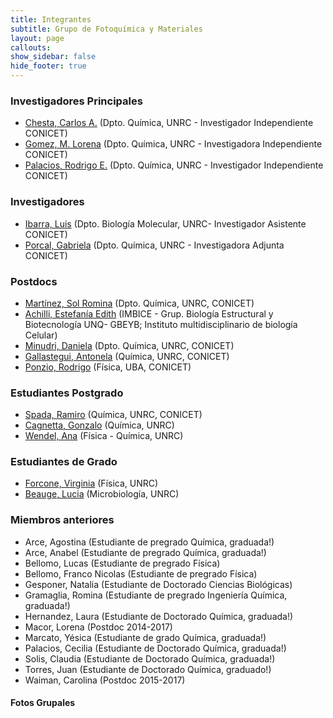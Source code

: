 ```yaml
---
title: Integrantes
subtitle: Grupo de Fotoquímica y Materiales
layout: page
callouts:
show_sidebar: false
hide_footer: true
---
```


### Investigadores Principales
- [Chesta, Carlos A.](/chesta) (Dpto. Química, UNRC - Investigador Independiente CONICET)
- [Gomez, M. Lorena](/gomez)  (Dpto. Química, UNRC - Investigadora Independiente CONICET)
- [Palacios, Rodrigo E.](/palacios) (Dpto. Química, UNRC  - Investigador Independiente CONICET)

### Investigadores
- [Ibarra, Luis](/ibarra) (Dpto. Biología Molecular, UNRC-  Investigador Asistente CONICET)
- [Porcal, Gabriela](/porcal) (Dpto. Química, UNRC  - Investigadora Adjunta CONICET)

### Postdocs
- [Martínez, Sol Romina](/martinez) (Dpto. Química, UNRC, CONICET)
- [Achilli, Estefanía Edith](/achilli) (IMBICE - Grup. Biología Estructural y Biotecnología UNQ- GBEYB; Instituto multidisciplinario de biología Celular)
- [Minudri, Daniela](/minudri) (Dpto. Química, UNRC, CONICET)
- [Gallastegui, Antonela](/gallastegui) (Química, UNRC, CONICET)
- [Ponzio, Rodrigo](/ponzio) (Física, UBA, CONICET)

### Estudiantes Postgrado
- [Spada, Ramiro](/spada) (Química, UNRC, CONICET)
- [Cagnetta, Gonzalo](/gcagnetta.md) (Química, UNRC)
- [Wendel, Ana](/awendel) (Física - Química, UNRC)

### Estudiantes de Grado
- [Forcone, Virginia](/forcone) (Física, UNRC)
- [Beauge, Lucia](/beauge) (Microbiología, UNRC)

### Miembros anteriores
- Arce, Agostina (Estudiante de pregrado Química, graduada!)
- Arce, Anabel  (Estudiante de pregrado Química, graduada!)
- Bellomo, Lucas (Estudiante de pregrado Física)
- Bellomo, Franco Nicolas (Estudiante de pregrado Física)
- Gesponer, Natalia (Estudiante de Doctorado Ciencias Biológicas)
- Gramaglia, Romina (Estudiante de pregrado Ingeniería Química, graduada!)
- Hernandez, Laura (Estudiante de Doctorado Química, graduada!)
- Macor, Lorena (Postdoc 2014-2017)
- Marcato, Yésica (Estudiante de grado Química, graduada!)
- Palacios, Cecilia (Estudiante de Doctorado Química, graduada!)
- Solis, Claudia (Estudiante de Doctorado Química, graduada!)
- Torres, Juan (Estudiante de Doctorado Química, graduado!)
- Waiman, Carolina (Postdoc 2015-2017)

#### Fotos Grupales
